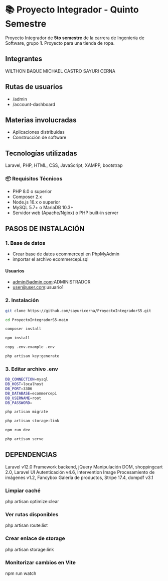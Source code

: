 # 📚 Proyecto Integrador - Quinto Semestre
Proyecto Integrador de **5to semestre** de la carrera de Ingeniería de Software, grupo **1**. Proyecto para una tienda de ropa. 

## Integrantes
WILTHON BAQUE
MICHAEL CASTRO
SAYURI CERNA

## Rutas de usuarios
- /admin
- /account-dashboard

## Materias involucradas
- Aplicaciones distribuidas
- Construcción de software

## Tecnologías utilizadas
Laravel, PHP, HTML, CSS, JavaScript, XAMPP, bootstrap

### 📦 Requisitos Técnicos
- PHP 8.0 o superior
- Composer 2.x
- Node.js 16.x o superior
- MySQL 5.7+ o MariaDB 10.3+
- Servidor web (Apache/Nginx) o PHP built-in server

## PASOS DE INSTALACIÓN
### 1. Base de datos
- Crear base de datos ecommercepi en PhpMyAdmin
- importar el archivo ecommercepi.sql
#### **Usuarios**
- admin@admin.com:ADMINISTRADOR
- user@user.com:usuario1

### 2. Instalación
```bash
git clone https://github.com/sayuricerna/ProyectoIntegradorS5.git 
```
``` bash
cd ProyectoIntegradorS5-main
``` 
``` bash
composer install
``` 
``` bash
npm install
``` 
``` bash
copy .env.example .env
``` 
``` bash
php artisan key:generate
``` 
### 3. Editar archivo **.env**
``` bash
DB_CONNECTION=mysql
DB_HOST=localhost
DB_PORT=3306
DB_DATABASE=ecommercepi
DB_USERNAME=root
DB_PASSWORD=
``` 
``` bash
php artisan migrate
```
``` bash
php artisan storage:link

```
``` bash
npm run dev
```
``` bash
php artisan serve
```


## DEPENDENCIAS
Laravel v12.0	Framework backend,
jQuery	Manipulación DOM,
shoppingcart 2.0,
Laravel UI	Autenticación v4.6,
Intervention Image	Procesamiento de imágenes v1.2,
Fancybox	Galería de productos,
Stripe 17.4,
dompdf v3.1

### Limpiar caché
php artisan optimize:clear

### Ver rutas disponibles
php artisan route:list

### Crear enlace de storage
php artisan storage:link

### Monitorizar cambios en Vite
npm run watch
